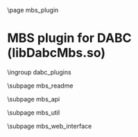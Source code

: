 \page mbs_plugin
# MBS plugin for DABC (libDabcMbs.so)

\ingroup dabc_plugins

\subpage mbs_readme

\subpage mbs_api

\subpage mbs_util

\subpage mbs_web_interface
